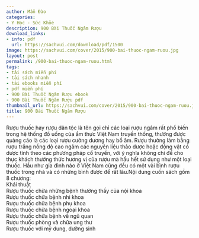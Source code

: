 ```yaml
---
author: Mẫn Đào
categories:
- Y Học - Sức Khỏe
description: 900 Bài Thuốc Ngâm Rượu
download_links:
- info: pdf
  url: https://sachvui.com/download/pdf/1500
image: https://sachvui.com/cover/2015/900-bai-thuoc-ngam-ruou.jpg
layout: post
permalink: /900-bai-thuoc-ngam-ruou.html
tags:
- tải sách miễn phí
- tải sách nhanh
- tải ebooks miễn phí
- pdf miễn phí
- 900 Bài Thuốc Ngâm Rượu ebook
- 900 Bài Thuốc Ngâm Rượu pdf
thumbnail_url: https://sachvui.com/cover/2015/900-bai-thuoc-ngam-ruou.jpg
title: 900 Bài Thuốc Ngâm Rượu
---
```


 <div class="item-desc text-justify"> Rượu thuốc hay rượu dân tộc là tên gọi chỉ các loại rượu ngâm rất phổ biến trong hệ thống đồ uống của ẩm thực Việt Nam truyền thống, thường được quảng cáo là các loại rượu cường dương hay bổ âm. Rượu thường làm bằng rượu trắng nồng độ cao ngâm các nguyên liệu thảo dược hoặc động vật có dược tính theo các phương pháp cổ truyền, với ý nghĩa không chỉ để cho thực khách thưởng thức hương vị của rượu mà hầu hết sử dụng như một loại thuốc. Hầu như gia đình nào ở Việt Nam cũng đều có một vài bình rượu thuốc trong nhà và có những bình được để rất lâu.Nội dung cuốn sách gồm 8 chương: <br> Khái thuật<br> Rượu thuốc chữa những bệnh thường thấy của nội khoa<br> Rượu thuốc chữa bệnh nhi khoa<br> Rượu thuốc chữa bệnh phụ khoa<br> Rượu thuốc chữa bệnh ngoại khoa<br> Rượu thuốc chữa bệnh về ngũ quan<br> Rượu thuốc phòng và chữa ung thư<br> Rượu thuốc với mỹ dung, dưỡng sinh<br> </div>